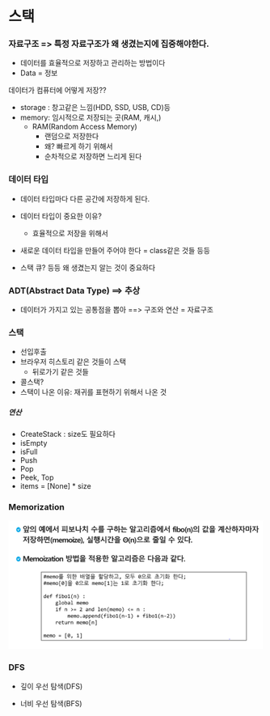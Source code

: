 # 스택

### 자료구조 => 특정 자료구조가 왜 생겼는지에 집중해야한다.

- 데이터를 효율적으로 저장하고 관리하는 방법이다
- Data = 정보

데이터가 컴퓨터에 어떻게 저장??

- storage : 창고같은 느낌(HDD, SSD, USB, CD)등
- memory:  임시적으로 저장되는 곳(RAM, 캐시,)
  - RAM(Random Access Memory)
    - 랜덤으로 저장한다
    - 왜? 빠르게 하기 위해서
    - 순차적으로 저장하면 느리게 된다



### 데이터 타입

- 데이터 타입마다 다른 공간에 저장하게 된다.
- 데이터 타입이 중요한 이유?
  - 효율적으로 저장을 위해서

- 새로운 데이터 타입을 만들어 주어야 한다 = class같은 것들 등등

- 스택 큐? 등등 왜 생겼는지 알는 것이 중요하다



### ADT(Abstract Data Type) ==> 추상

- 데이터가 가지고 있는 공통점을 뽑아  ==> 구조와 연산 = 자료구조



### 스택

- 선입후출
- 브라우저 히스토리 같은 것들이 스택
  - 뒤로가기 같은 것들
- 콜스택?
- 스택이 나온 이유: 재귀를 표현하기 위해서 나온 것

##### 연산

- CreateStack : size도 필요하다
- isEmpty
- isFull
- Push
- Pop
- Peek, Top
- items = [None] * size

### Memorization

![image-20220221151646166](04_Stack.assets/image-20220221151646166.png)

### DFS

- 깊이 우선 탐색(DFS)

- 너비 우선 탐색(BFS)











